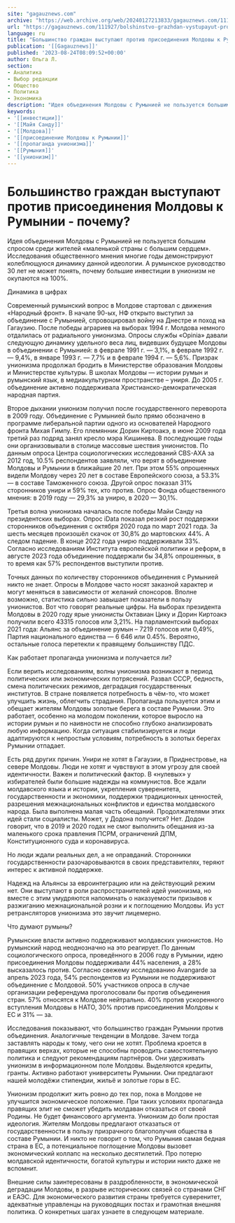 ```yaml
---
site: "gagauznews.com"
archive: "https://web.archive.org/web/20240127213833/gagauznews.com/111927/bolshinstvo-grazhdan-vystupayut-protiv-prisoedineniya-moldovy-k-rumynii-pochemu.html"
url: "https://gagauznews.com/111927/bolshinstvo-grazhdan-vystupayut-protiv-prisoedineniya-moldovy-k-rumynii-pochemu.html"
language: ru
title: "Большинство граждан выступают против присоединения Молдовы к Румынии - почему?"
publication: '[[Gagauznews]]'
published: '2023-08-24T08:09:52+00:00'
author: Ольга Л.
section:
- Аналитика
- Выбор редакции
- Общество
- Политика
- Экономика
description: "Идея объединения Молдовы с Румынией не пользуется большим спросом среди жителей «маленькой страны с большим сердцем». Исследования общественного мнения многие годы демонстрируют колеблющуюся динамику данной идеологии. А румынское руководство 30 лет не может понять, почему большие инвестиции в унионизм не окупаются на 100%. Динамика в цифрах Современный румынский вопрос в Молдове стартовал с движения «Народный фронт». В начале 90-ых, НФ открыто выступил за объединение с Румынией, спровоцировал войну на Днестре и поход на Гагаузию. После победы аграриев на выборах 1994 г. Молдова немного отдалилась от радиального унионизма. Опросы службы «Opinia» давали следующую динамику удельного веса лиц, видевших будущее Молдовы в […]"
keywords:
- '[[инвестиции]]'
- '[[Майя Санду]]'
- '[[Молдова]]'
- '[[присоединение Молдовы к Румынии]]'
- '[[пропаганда унионизма]]'
- '[[Румыния]]'
- '[[унионизм]]'
---
```


# Большинство граждан выступают против присоединения Молдовы к Румынии - почему?

Идея объединения Молдовы с Румынией не пользуется большим спросом среди жителей «маленькой страны с большим сердцем». Исследования общественного мнения многие годы демонстрируют колеблющуюся динамику данной идеологии. А румынское руководство 30 лет не может понять, почему большие инвестиции в унионизм не окупаются на 100%.

Динамика в цифрах

Современный румынский вопрос в Молдове стартовал с движения «Народный фронт». В начале 90-ых, НФ открыто выступил за объединение с Румынией, спровоцировал войну на Днестре и поход на Гагаузию. После победы аграриев на выборах 1994 г. Молдова немного отдалилась от радиального унионизма. Опросы службы «Opinia» давали следующую динамику удельного веса лиц, видевших будущее Молдовы в объединении с Румынией: в феврале 1991 г. — 3,1%, в феврале 1992 г. — 9,4%, в январе 1993 г. — 7,7% и в феврале 1994 г. — 5,6%. Призрак унионизма продолжал бродить в Министерстве образования Молдовы и Министерстве культуры. В школах Молдовы — истории румын и румынский язык, в медиакультурном пространстве – униря. До 2005 г. объединение активно поддерживала Христианско-демократическая народная партия.

Второе дыхании унионизм получил после государственного переворота в 2009 году. Объединение с Румынией было прямо обозначено в программе либеральной партии одного из основателей Народного фронта Михая Гимпу. Его племянник Дорин Киртоакэ, в июне 2009 года третий раз подряд занял кресло мэра Кишинева. В последующие годы они организовывали в столице массовые шествия унионистов. По данным опроса Центра социологических исследований CBS-AXA за 2012 год, 10.5% респондентов заявляли, что верят в объединение Молдовы и Румынии в ближайшие 20 лет. При этом 55% опрошенных видели Молдову через 20 лет в составе Европейского союза, а 53.3% — в составе Таможенного союза. Другой опрос показал 31% сторонников унири и 59% тех, кто против. Опрос Фонда общественного мнения: в 2019 году — 29,3% за унирю, в 2020 — 30,1%.

Третья волна унионизма началась после победы Майи Санду на президентских выборах. Опрос iData показал резкий рост поддержки сторонников объединения с октября 2020 года по март 2021 года. За шесть месяцев произошёл скачок от 30,8% до мартовских 44%. А следом падение. В конце 2022 года унирю поддерживали 33%. Согласно исследованиям Института европейской политики и реформ, в августе 2023 года объединение поддержали бы 34,8% опрошенных, в то время как 57% респондентов выступили против.

Точных данных по количеству сторонников объединения с Румынией никто не знает. Опросы в Молдове часто носят заказной характер и могут меняться в зависимости от желаний спонсоров. Вполне возможно, статистика сильно завышает показатели в пользу унионистов. Вот что говорят реальные цифры. На выборах президента Молдовы в 2020 году ярые унионисты Октавиан Цику и Дорин Киртоакэ получили всего 43315 голосов или 3,21%. На парламентский выборах 2021 года: Альянс за объединение румын – 7219 голосов или 0,49%, Партия национального единства — 6 646 или 0.45%. Вероятно, остальные голоса перетекли к правящему большинству ПДС.

Как работает пропаганда унионизма и получается ли?

Если верить исследованиям, волны унионизма возникают в период политических или экономических потрясений. Развал СССР, бедность, смена политических режимов, деградация государственных институтов. В стране появляется потребность в чём-то, что может улучшить жизнь, облегчить страдания. Пропаганда пользуется этим и обещает жителям Молдовы золотые берега в составе Румынии. Это работает, особенно на молодом поколении, которое выросло на истории румын и по наивности не способно глубоко анализировать любую информацию. Когда ситуация стабилизируется и люди адаптируются к непростым условиям, потребность в золотых берегах Румынии отпадает.

Есть ряд других причин. Унири не хотят в Гагаузии, в Приднестровье, на севере Молдовы. Люди не хотят и чувствуют в этом угрозу для своей идентичности. Важен и политический фактор. В «нулевых» у избирателей были большие надежды на коммунистов. Все ждали молдавского языка и истории, укрепления суверенитета, государственности и экономики, поддержки традиционных ценностей, разрешения межнациональных конфликтов и единства молдавского народа. Была выполнена малая часть обещаний. Продолжателями этих идей стали социалисты. Может, у Додона получится? Нет. Додон говорит, что в 2019 и 2020 годах не смог выполнить обещания из-за маленького срока правления ПСРМ, ограничений ДПМ, Конституционного суда и коронавируса.

Но люди ждали реальных дел, а не оправданий. Сторонники государственности разочаровываются в своих представителях, теряют интерес к активной поддержке.

Надежд на Альянсы за евроинтеграцию или на действующий режим нет. Они выступают в роли распространителей идей унионизма, но вместе с этим умудряются напоминать о наказуемости призывов к разжиганию межнациональной розни и к поглощению Молдовы. Из уст ретрансляторов унионизма это звучит лицемерно.

Что думают румыны?

Румынские власти активно поддерживают молдавских унионистов. Но румынский народ неоднозначно на это реагирует. По данным социологического опроса, проведённого в 2006 году в Румынии, идею присоединения Молдовы поддерживали 44% населения, а 28% высказалось против. Согласно свежему исследованию Avangarde за апрель 2023 года, 54% респондентов из Румынии не поддерживают объединение с Молдовой. 50% участников опроса в случае организации референдума проголосовали бы против объединения стран. 57% относятся к Молдове нейтрально. 40% против ускоренного вступления Молдовы в НАТО, 30% против присоединения Молдовы к ЕС и 31% — за.

Исследования показывают, что большинство граждан Румынии против объединения. Аналогичные тенденции в Молдове. Зачем тогда заставлять народы к тому, чего они не хотят. Проблема кроется в правящих верхах, которые не способны проводить самостоятельную политика и следуют рекомендациям партнёров. Они удерживать унионизм в информационном поле Молдовы. Выделяются кредиты, гранты. Активно работают университеты Румынии. Они предлагают нашей молодёжи стипендии, жильё и золотые горы в ЕС.

Унионизм продолжит жить ровно до тех пор, пока в Молдове не улучшится экономическое положение. При таких условиях пропаганда правящих элит не сможет убедить молдаван отказаться от своей Родины. Не будет финансового аргумента. Унионизм до боли простая идеология. Жителям Молдовы предлагают отказаться от государственности в пользу призрачного благополучия общества в составе Румынии. И никто не говорит о том, что Румыния самая бедная страна в ЕС, а потенциальное поглощение Молдовы вызовет экономический коллапс на несколько десятилетий. Про потерю молдавской идентичности, богатой культуры и истории никто даже не вспомнит.

Внешние силы заинтересованы в раздробленности, в экономической деградации Молдовы, в разрыве исторических связей со странами СНГ и ЕАЭС. Для экономического развития страны требуется суверенитет, адекватные управленцы на руководящих постах и грамотная внешняя политика. О конкретных шагах узнаете в следующем материале.